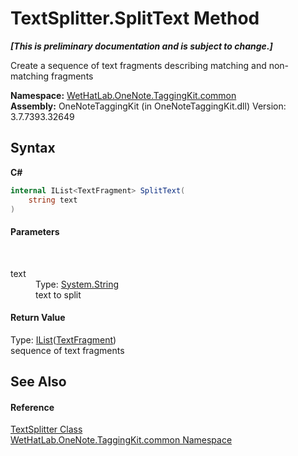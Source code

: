 # TextSplitter.SplitText Method 
 _**\[This is preliminary documentation and is subject to change.\]**_

Create a sequence of text fragments describing matching and non-matching fragments

**Namespace:**&nbsp;<a href="bcdbab9c-63d1-48a4-6937-af53fb8d9a55.md">WetHatLab.OneNote.TaggingKit.common</a><br />**Assembly:**&nbsp;OneNoteTaggingKit (in OneNoteTaggingKit.dll) Version: 3.7.7393.32649

## Syntax

**C#**<br />
``` C#
internal IList<TextFragment> SplitText(
	string text
)
```


#### Parameters
&nbsp;<dl><dt>text</dt><dd>Type: <a href="http://msdn2.microsoft.com/en-us/library/s1wwdcbf" target="_blank">System.String</a><br />text to split</dd></dl>

#### Return Value
Type: <a href="http://msdn2.microsoft.com/en-us/library/5y536ey6" target="_blank">IList</a>(<a href="f320e495-7b74-f8c1-98f7-e408d87aac42.md">TextFragment</a>)<br />sequence of text fragments

## See Also


#### Reference
<a href="5c86e52d-3022-b69b-22dd-5f5b010b0710.md">TextSplitter Class</a><br /><a href="bcdbab9c-63d1-48a4-6937-af53fb8d9a55.md">WetHatLab.OneNote.TaggingKit.common Namespace</a><br />